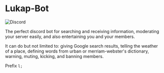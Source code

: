 # Lukap-Bot

![Discord](https://img.shields.io/discord/766506394119045191?labelColor=%236979B2&color=%237289da&label=%20%20%20&logo=discord&logoColor=white&style=flat)



The perfect discord bot for searching and receiving information, moderating your server easily, and also entertaining you and your members.

It can do but not limited to: giving Google search results, telling the weather of a place, defining words from urban or merriam-webster's dictionary, warning, muting, kicking, and banning members.

Prefix `l;`

